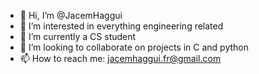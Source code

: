 - 👋 Hi, I’m @JacemHaggui
- 👀 I’m interested in everything engineering related
- 🌱 I’m currently a CS student
- 💞️ I’m looking to collaborate on projects in C and python
- 📫 How to reach me: jacemhaggui.fr@gmail.com

<!---
JacemHaggui/JacemHaggui is a ✨ special ✨ repository because its `README.md` (this file) appears on your GitHub profile.
You can click the Preview link to take a look at your changes.
--->
